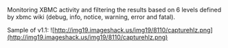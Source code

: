 Monitoring XBMC activity and filtering the results based on 6 levels defined by xbmc wiki (debug, info, notice, warning, error and fatal).

Sample of v1.1:
![http://img19.imageshack.us/img19/8110/capturehlz.png](http://img19.imageshack.us/img19/8110/capturehlz.png)